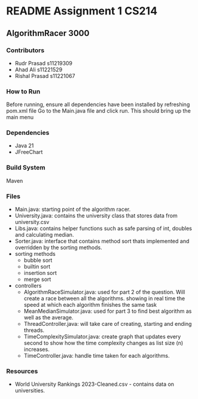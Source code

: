 # README Assignment 1 CS214
## AlgorithmRacer 3000
### Contributors
- Rudr Prasad s11219309
- Ahad Ali s11221529
- Rishal Prasad s11221067

### How to Run
Before running, ensure all dependencies have been installed by refreshing pom.xml file
Go to the Main.java file and click run. This should bring up the main menu

### Dependencies
- Java 21
- JFreeChart

### Build System
Maven

### Files
- Main.java: starting point of the algorithm racer. 
- University.java: contains the university class that stores data from university.csv
- Libs.java: contains helper functions such as safe parsing of int, doubles and calculating median. 
- Sorter.java: interface that contains method sort thats implemented and overridden by the sorting methods. 
- sorting methods
  - bubble sort
  - builtin sort
  - insertion sort
  - merge sort
- controllers
  - AlgorithmRaceSimulator.java: used for part 2 of the question. Will create a race between all the algorithms. showing in real time the speed at which each algorithm finishes the same task
  - MeanMedianSimulator.java: used for part 3 to find best algorithm as well as the average. 
  - ThreadController.java: will take care of creating, starting and ending threads. 
  - TimeComplexitySimulator.java: create graph that updates every second to show how the time complexity changes as list size (n) increases. 
  - TimeController.java: handle time taken for each algorithms. 
    
### Resources
- World University Rankings 2023-Cleaned.csv - contains data on universities. 